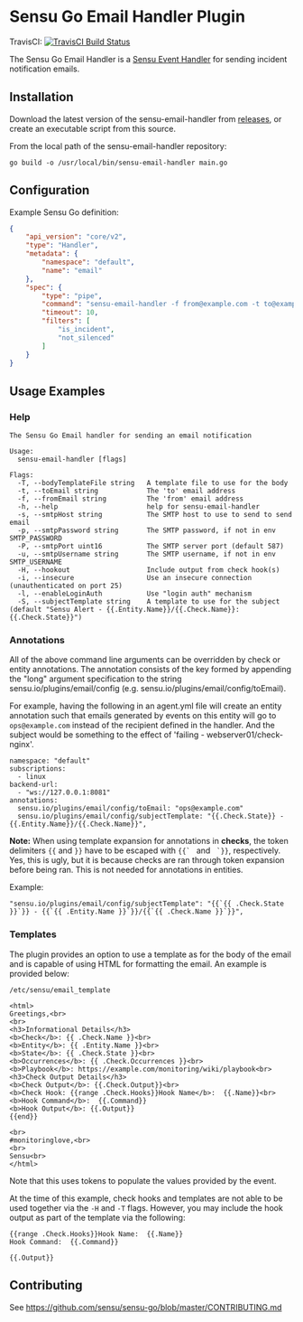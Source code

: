 # Sensu Go Email Handler Plugin
TravisCI: [![TravisCI Build Status](https://travis-ci.org/sensu/sensu-email-handler.svg?branch=master)](https://travis-ci.org/sensu/sensu-email-handler)

The Sensu Go Email Handler is a [Sensu Event Handler][2] for sending
incident notification emails.

## Installation

Download the latest version of the sensu-email-handler from [releases][1],
or create an executable script from this source.

From the local path of the sensu-email-handler repository:

```
go build -o /usr/local/bin/sensu-email-handler main.go
```

## Configuration

Example Sensu Go definition:

```json
{
    "api_version": "core/v2",
    "type": "Handler",
    "metadata": {
        "namespace": "default",
        "name": "email"
    },
    "spec": {
        "type": "pipe",
        "command": "sensu-email-handler -f from@example.com -t to@example.com -s smtp.example.com -u user -p password",
        "timeout": 10,
        "filters": [
            "is_incident",
            "not_silenced"
        ]
    }
}
```

## Usage Examples

### Help

```
The Sensu Go Email handler for sending an email notification

Usage:
  sensu-email-handler [flags]

Flags:
  -T, --bodyTemplateFile string   A template file to use for the body
  -t, --toEmail string            The 'to' email address
  -f, --fromEmail string          The 'from' email address
  -h, --help                      help for sensu-email-handler
  -s, --smtpHost string           The SMTP host to use to send to send email
  -p, --smtpPassword string       The SMTP password, if not in env SMTP_PASSWORD
  -P, --smtpPort uint16           The SMTP server port (default 587)
  -u, --smtpUsername string       The SMTP username, if not in env SMTP_USERNAME
  -H, --hookout                   Include output from check hook(s)
  -i, --insecure                  Use an insecure connection (unauthenticated on port 25)
  -l, --enableLoginAuth           Use "login auth" mechanism
  -S, --subjectTemplate string    A template to use for the subject (default "Sensu Alert - {{.Entity.Name}}/{{.Check.Name}}: {{.Check.State}}")
```

### Annotations
All of the above command line arguments can be overridden by check or entity annotations.
The annotation consists of the key formed by appending the "long" argument specification
to the string sensu.io/plugins/email/config (e.g. sensu.io/plugins/email/config/toEmail).

For example, having the following in an agent.yml file will create an entity annotation
such that emails generated by events on this entity will go to `ops@example.com` instead
of the recipient defined in the handler.  And the subject would be something to the effect
of 'failing - webserver01/check-nginx'.

```
namespace: "default"
subscriptions:
  - linux
backend-url:
  - "ws://127.0.0.1:8081"
annotations:
  sensu.io/plugins/email/config/toEmail: "ops@example.com"
  sensu.io/plugins/email/config/subjectTemplate: "{{.Check.State}} - {{.Entity.Name}}/{{.Check.Name}}",
```

**Note:** When using template expansion for annotations in **checks**, the token delimiters ``{{`` and ``}}`` have to be escaped with ``{{` `` and `` `}}``, respectively.  Yes, this is ugly, but it is because checks are ran through token expansion before being ran.  This is not needed for annotations in entities.

Example:
```
"sensu.io/plugins/email/config/subjectTemplate": "{{`{{ .Check.State }}`}} - {{`{{ .Entity.Name }}`}}/{{`{{ .Check.Name }}`}}",

```

### Templates

The plugin provides an option to use a template as for the body of the email and is capable of using HTML for formatting the email. An example is provided below:

```
/etc/sensu/email_template

<html>
Greetings,<br>
<br>
<h3>Informational Details</h3>
<b>Check</b>: {{ .Check.Name }}<br>
<b>Entity</b>: {{ .Entity.Name }}<br>
<b>State</b>: {{ .Check.State }}<br>
<b>Occurrences</b>: {{ .Check.Occurrences }}<br>
<b>Playbook</b>: https://example.com/monitoring/wiki/playbook<br>
<h3>Check Output Details</h3>
<b>Check Output</b>: {{.Check.Output}}<br>
<b>Check Hook: {{range .Check.Hooks}}Hook Name</b>:  {{.Name}}<br>
<b>Hook Command</b>:  {{.Command}}
<b>Hook Output</b>: {{.Output}}
{{end}}

<br>
#monitoringlove,<br>
<br>
Sensu<br>
</html>
```

Note that this uses tokens to populate the values provided by the event. 

At the time of this example, check hooks and templates are not able to be used together via the `-H` and `-T` flags. However, you may include the hook output as part of the template via the following:

```
{{range .Check.Hooks}}Hook Name:  {{.Name}}
Hook Command:  {{.Command}}

{{.Output}}
```

## Contributing

See https://github.com/sensu/sensu-go/blob/master/CONTRIBUTING.md

[1]: https://github.com/sensu/sensu-email-handler/releases
[2]: https://docs.sensu.io/sensu-go/5.0/reference/handlers/#how-do-sensu-handlers-work
